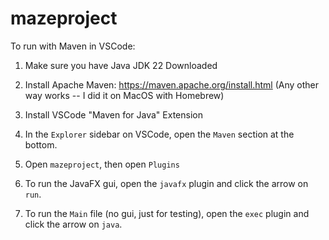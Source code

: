 # mazeproject

To run with Maven in VSCode:

1. Make sure you have Java JDK 22 Downloaded

2. Install Apache Maven: https://maven.apache.org/install.html (Any other way works -- I did it on MacOS with Homebrew)

3. Install VSCode "Maven for Java" Extension

4. In the `Explorer` sidebar on VSCode, open the `Maven` section at the bottom.

5. Open `mazeproject`, then open `Plugins`

6. To run the JavaFX gui, open the `javafx` plugin and click the arrow on `run`.

7. To run the `Main` file (no gui, just for testing), open the `exec` plugin and click the arrow on `java`.